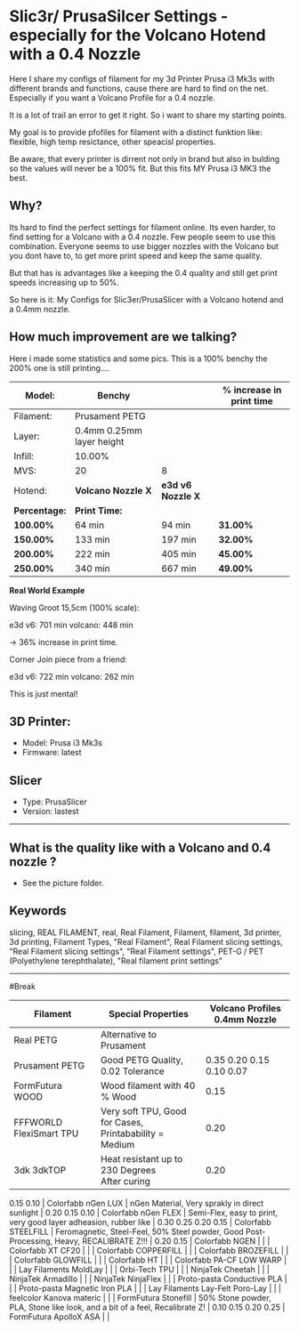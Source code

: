 # Slic3r/ PrusaSilcer Settings - especially for the Volcano Hotend with a 0.4 Nozzle

Here I share my configs of filament for my 3d Printer Prusa i3 Mk3s with different brands and functions, cause there are hard to find on the net. Especially if you want a Volcano Profile for a 0.4 nozzle.

It is a lot of trail an error to get it right. So i want to share my starting points.

My goal is to provide pfofiles for filament with a distinct funktion like: flexible, high temp resictance, other speacisl properties.

Be aware, that every printer is dirrent not only in brand but also in bulding so the values will never be a 100% fit. But this fits MY Prusa i3 MK3 the best.

## Why?

Its hard to find the perfect settings for filament online. Its even harder, to find setting for a Volcano with a 0.4 nozzle. Few people seem to use this combination. Everyone seems to use bigger nozzles with the Volcano but you dont have to, to get more print speed and keep the same quality.

But that has is advantages like a keeping the 0.4 quality and still get print speeds increasing up to 50%.

So here is it: My Configs for Slic3er/PrusaSlicer with a Volcano hotend and a 0.4mm nozzle. 

## How much improvement are we talking?

Here i made some statistics and some pics. This is a 100% benchy the 200% one is still printing....


| Model:  | Benchy | | % increase in print time | 
| ---  | --- | ---| --- | 
|  Filament:  | Prusament PETG | | | 
|  Layer:       |  0.4mm 0.25mm layer height  | ||
|  Infill:      |  10.00%                     | ||
|  MVS:         |  20                         |  8 ||
|  Hotend:      |  __Volcano Nozzle X__           |  __e3d v6 Nozzle X__  |
|  __Percentage:__  |  __Print Time:__                |                   | 
|  __100.00%__     |  64 min                     |  94 min           |  __31.00%__
|  __150.00%__     |  133 min                    |  197 min          |  __32.00%__
|  __200.00%__     |  222 min                    |  405 min          |  __45.00%__
|  __250.00%__      |  340 min                    |  667 min          |  __49.00%__



__Real World Example__

Waving Groot 15,5cm (100% scale):

e3d v6: 701 min
volcano: 448 min

-> 36% increase in print time.

Corner Join piece from a friend:

e3d v6: 722 min
volcano: 262 min

This is just mental!


## 3D Printer:

- Model: Prusa i3 Mk3s 
- Firmware: latest

## Slicer

- Type: PrusaSlicer
- Version: lastest

---------------

## What is the quality like with a Volcano and 0.4 nozzle ?

- See the picture folder.

## Keywords

slicing, REAL FILAMENT, real, Real Filament, Filament, filament, 3d printer, 3d printing, Filament Types, "Real Filament", Real Filament slicing settings, "Real Filament slicing settings", "Real Filament settings", PET-G / PET (Polyethylene terephthalate), "Real filament print settings"

----
#Break

|  Filament                         |  Special Properties                                                                            |  Volcano Profiles 0.4mm Nozzle
|-----------------------------------|------------------------------------------------------------------------------------------------|-------------------------------
|  Real PETG                        |  Alternative to Prusament                                                                      |
|  Prusament PETG                   |  Good PETG Quality, 0.02 Tolerance                                                             |  0.35 0.20 0.15 0.10 0.07
|  FormFutura WOOD                  |  Wood filament with 40 % Wood                                                                  |  0.15
|  FFFWORLD FlexiSmart TPU          |  Very soft TPU, Good for Cases, <br>Printabability = Medium                                     |  0.20
|  3dk 3dkTOP                       |  Heat resistant up to 230 Degrees<br>  After curing                                                |  0.20
0.15
0.10
|  Colorfabb nGen LUX               |  nGen Material, 
Very sprakly in direct sunlight                                               |  0.20
0.15
0.10
  |  Colorfabb nGen FLEX              |  Semi-Flex, easy to print, 
very good layer adheasion, rubber like                             |  0.30
0.25
0.20
0.15
  |  Colorfabb STEELFILL              |  Feromagnetic, Steel-Feel, 
50% Steel powder, 
Good Post-Processing, Heavy, 
RECALIBRATE Z!!!  |  0.20
0.15
  |  Colorfabb NGEN                   |                                                                                                |
  |  Colorfabb XT CF20                |                                                                                                |
  |  Colorfabb COPPERFILL             |                                                                                                |
  |  Colorfabb BROZEFILL              |                                                                                                |
  |  Colorfabb GLOWFILL               |                                                                                                |
  |  Colorfabb HT                     |                                                                                                |
  |  Colorfabb PA-CF LOW WARP         |                                                                                                |
  |  Lay Filaments MoldLay            |                                                                                                |
  |  Orbi-Tech TPU                    |                                                                                                |
  |  NinjaTek Cheetah                 |                                                                                                |
  |  NinjaTek Armadillo               |                                                                                                |
  |  NinjaTek NinjaFlex               |                                                                                                |
  |  Proto-pasta Conductive PLA       |                                                                                                |
  |  Proto-pasta Magnetic Iron PLA    |                                                                                                |
  |  Lay Filaments Lay-Felt Poro-Lay  |                                                                                                |
  |  feelcolor Kanova materic         |                                                                                                |
  |  FormFutura Stonefill             |  50% Stone powder, PLA,
Stone like look, and a bit of a feel, 
Recalibrate Z!                  |  0.10
0.15
0.20
0.25
  |  FormFutura ApolloX ASA           |                                                                                                |
